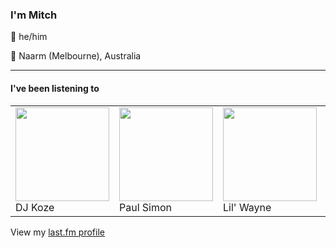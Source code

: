 <article><h3>I&#x27;m Mitch</h3><section><p>👨 he/him</p><p>📍 Naarm (Melbourne), Australia</p></section><hr/><section><h4>I&#x27;ve been listening to</h4><table><tbody><td><img src="https://lastfm.freetls.fastly.net/i/u/174s/882af81f164e7b6b437b2ae0b90d50e8.png" height="150px" alt="" role="presentation"/><br/>DJ Koze</td><td><img src="https://lastfm.freetls.fastly.net/i/u/174s/8169369113974c46cca72e333306cd8f.png" height="150px" alt="" role="presentation"/><br/>Paul Simon</td><td><img src="https://lastfm.freetls.fastly.net/i/u/174s/01eef4162bca3d4bd14afa908ccc4faa.png" height="150px" alt="" role="presentation"/><br/>Lil&#x27; Wayne</td><td><img src="https://lastfm.freetls.fastly.net/i/u/174s/140fbd4e75078c59a9a1552a8dfd1d85.png" height="150px" alt="" role="presentation"/><br/>Big Thief</td><td><img src="https://lastfm.freetls.fastly.net/i/u/174s/616cf8d242710b6ad88194a543dc7c06.png" height="150px" alt="" role="presentation"/><br/>The Beths</td></tbody></table><span>View my <a href="https://www.last.fm/user/my-slab">last.fm profile</a></span></section></article>